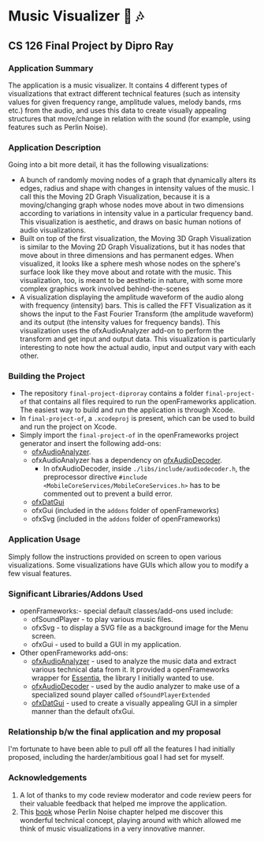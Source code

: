 # Music Visualizer :musical_note: :notes:
## CS 126 Final Project by Dipro Ray

### Application Summary
The application is a music visualizer. It contains 4 different types of visualizations that extract different technical features (such as intensity values for given frequency range, amplitude values, melody bands, rms etc.) from the audio, and uses this data to create visually appealing structures that move/change in relation with the sound (for example, using features such as Perlin Noise).

### Application Description
Going into a bit more detail, it has the following visualizations:
  * A bunch of randomly moving nodes of a graph that dynamically alters its edges, radius and shape with changes in intensity values of the music. I call this the Moving 2D Graph Visualization, because it is a moving/changing graph whose nodes move about in two dimensions according to variations in intensity value in a particular frequency band. This visualization is aesthetic, and draws on basic human notions of audio visualizations.
  * Built on top of the first visualization, the Moving 3D Graph Visualization is similar to the Moving 2D Graph Visualizations, but it has nodes that move about in three dimensions and has permanent edges. When visualized, it looks like a sphere mesh whose nodes on the sphere's surface look like they move about and rotate with the music. This visualization, too, is meant to be aesthetic in nature, with some more complex graphics work involved behind-the-scenes
  * A visualization displaying the amplitude waveform of the audio along with frequency (intensity) bars. This is called the FFT Visualization as it shows the input to the Fast Fourier Transform (the amplitude waveform) and its output (the intensity values for frequency bands). This visualization uses the ofxAudioAnalyzer add-on to perform the transform and get input and output data. This visualization is particularly interesting to note how the actual audio, input and output vary with each other.
  
### Building the Project
* The repository ```final-project-diproray``` contains a folder ```final-project-of``` that contains all files required to run the openFrameworks application. The easiest way to build and run the application is through Xcode.
* In ```final-project-of```, a ```.xcodeproj``` is present, which can be used to build and run the project on Xcode.
* Simply import the ```final-project-of``` in the openFrameworks project generator and insert the following add-ons:
    * [ofxAudioAnalyzer](https://github.com/leozimmerman/ofxAudioAnalyzer).
    * ofxAudioAnalyzer has a dependency on [ofxAudioDecoder](https://github.com/leozimmerman/ofxAudioDecoder). 
        * In ofxAudioDecoder, inside ```./libs/include/audiodecoder.h```, the preprocessor directive ```#include <MobileCoreServices/MobileCoreServices.h>``` has to be commented out to prevent a build error.
    * [ofxDatGui](https://github.com/braitsch/ofxDatGui)
    * ofxGui (included in the ```addons``` folder of openFrameworks)
    * ofxSvg (included in the ```addons``` folder of openFrameworks)

### Application Usage
Simply follow the instructions provided on screen to open various visualizations. Some visualizations have GUIs which allow you to modify a few visual features.

### Significant Libraries/Addons Used
* openFrameworks:- special default classes/add-ons used include:
  * ofSoundPlayer - to play various music files.
  * ofxSvg -  to display a SVG file as a background image for the Menu screen.
  * ofxGui - used to build a GUI in my application.
* Other openFrameworks add-ons: 
  * [ofxAudioAnalyzer](https://github.com/leozimmerman/ofxAudioAnalyzer) - used to analyze the music data and extract various technical data from it. It provided a openFrameworks wrapper for [Essentia](http://essentia.upf.edu/documentation/), the library I initially wanted to use.
  * [ofxAudioDecoder](https://github.com/leozimmerman/ofxAudioDecoder) - used by the audio analyzer to make use of a specialized sound player called ```ofSoundPlayerExtended```
  * [ofxDatGui](https://github.com/braitsch/ofxDatGui) - used to create a visually appealing GUI in a simpler manner than the default ofxGui.

### Relationship b/w the final application and my proposal
I'm fortunate to have been able to pull off all the features I had initially proposed, including the harder/ambitious goal I had set for myself.

### Acknowledgements
1. A lot of thanks to my code review moderator and code review peers for their valuable feedback that helped me improve the application.
2. This [book](https://www.safaribooksonline.com/library/view/mastering-openframeworks-creative/9781849518048/apb.html) whose Perlin Noise chapter helped me discover this wonderful technical concept, playing around with which allowed me think of music visualizations in a very innovative manner.
